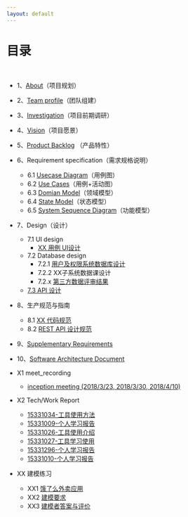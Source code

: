 ```yaml
---
layout: default
---
```


# [](#TOC)目录

&nbsp;&nbsp; 

* 1、[About](ABOUT)（项目规划）
* 2、[Team profile](documents/1_responsibility_assignment)（团队组建）
* 3、[Investigation](documents/3_Product_survey_report)（项目前期调研）
* 4、[Vision](documents/4_vision)（项目愿景）
* 5、[Product Backlog](documents/5_product_backlog_initial) （产品特性）
* 6、Requirement specification（需求规格说明）
    - 6.1 [Usecase Diagram](documents/8_use_case)（用例图）
    - 6.2 [Use Cases](documents/8_use_case)（用例+活动图）
    - 6.3 [Domian Model](https://github.com/dramaticTickets/dramatic-tickets/blob/master/documents/10_domain_model.md)（领域模型）
    - 6.4 [State Model](documents/11_state_model)（状态模型）
    - 6.5 [System Sequence Diagram](documents/12_System_Sequence_Diagram)（功能模型）
* 7、Design（设计）
    - 7.1 UI design
        - [XX 用例 UI设计](documents/7_1_Design)
    - 7.2 Database design
        - 7.2.1 [用户及权限系统数据库设计](documents/7_2_Design)
        - 7.2.2 XX子系统数据课设计 
        - 7.2.x [第三方数据评审结果](https://github.com/dramaticTickets/dramatic-tickets/issues/2)
    - [7.3 API 设计](documents/7_3_Design)
* 8、生产规范与指南
    - 8.1 [XX 代码规范](documents/9_code_style)
    - 8.2 [REST API 设计规范](documents/7_3_Design)
* 9、[Supplementary Requirements](documents/13_Supplementary_Specification)
* 10、[Software Architecture Document](documents/14_Software_Architecture_Document)
* X1 meet_recording
    - [inception meeting (2018/3/23, 2018/3/30, 2018/4/10)](documents/2_meet_recordings)
* X2 Tech/Work Report
    - [15331034-工具使用方法](https://chenxy296.github.io/week%203/2018/04/15/工具使用方法.html)
    - [15331009-个人学习报告](https://zichang06.github.io/2018/04/14/UMLlearningReport/)
    - [15331026-工具使用介绍](documents/Tech_Work_Report/15331026_%E9%99%88%E6%A5%A0_%E5%B7%A5%E5%85%B7%E4%BD%BF%E7%94%A8%E4%BB%8B%E7%BB%8D)
    - [15331027-工具学习使用](documents/Tech_Work_Report/15331027_%E9%99%88%E7%A5%BA%E5%8D%8E_%E5%B7%A5%E5%85%B7%E4%BD%BF%E7%94%A8%E6%96%B9%E6%B3%95)
    - [15331296-个人学习报告](documents/Tech_Work_Report/15331296_%E7%8E%8B%E5%87%8C%E9%94%8B_%E6%8A%80%E6%9C%AF%E5%AD%A6%E4%B9%A0%E6%8A%A5%E5%91%8A)
    - [15331010-个人学习报告](https://cicicigar.github.io/2018/04/14/SpringMVC学习报告/)
* XX 建模练习


    - XX1 [饿了么外卖应用](documents/modeling_training/1_饿了么外卖app)
    - XX2 [建模要求](documents/modeling_training/2_建模要求)
    - XX3 [建模者答案与评价](documents/modeling_training/3_部分答案及评价)

